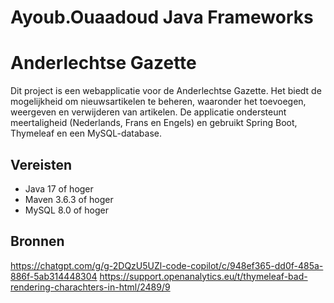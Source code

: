# Ayoub.Ouaadoud Java Frameworks
# Anderlechtse Gazette

Dit project is een webapplicatie voor de Anderlechtse Gazette. Het biedt de mogelijkheid om nieuwsartikelen te beheren, waaronder het toevoegen, weergeven en verwijderen van artikelen. De applicatie ondersteunt meertaligheid (Nederlands, Frans en Engels) en gebruikt Spring Boot, Thymeleaf en een MySQL-database.

## Vereisten

- Java 17 of hoger
- Maven 3.6.3 of hoger
- MySQL 8.0 of hoger

## Bronnen 
https://chatgpt.com/g/g-2DQzU5UZl-code-copilot/c/948ef365-dd0f-485a-886f-5ab314448304
https://support.openanalytics.eu/t/thymeleaf-bad-rendering-charachters-in-html/2489/9


